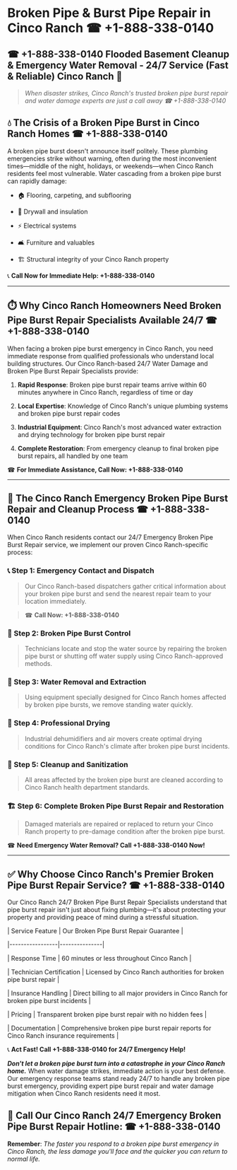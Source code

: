 # Broken Pipe & Burst Pipe Repair in Cinco Ranch ☎ +1-888-338-0140  
## ☎ +1-888-338-0140 Flooded Basement Cleanup & Emergency Water Removal - 24/7 Service (Fast & Reliable) Cinco Ranch 🚨  

> *When disaster strikes, Cinco Ranch's trusted broken pipe burst repair and water damage experts are just a call away ☎ +1-888-338-0140*  

## 💧 The Crisis of a Broken Pipe Burst in Cinco Ranch Homes ☎ +1-888-338-0140  

A broken pipe burst doesn't announce itself politely. These plumbing emergencies strike without warning, often during the most inconvenient times—middle of the night, holidays, or weekends—when Cinco Ranch residents feel most vulnerable. Water cascading from a broken pipe burst can rapidly damage:  

* 🏠 Flooring, carpeting, and subflooring  
* 🧱 Drywall and insulation  
* ⚡ Electrical systems  
* 🛋️ Furniture and valuables  
* 🏗️ Structural integrity of your Cinco Ranch property  

📞 **Call Now for Immediate Help: +1-888-338-0140**  

---  

## ⏱️ Why Cinco Ranch Homeowners Need Broken Pipe Burst Repair Specialists Available 24/7 ☎ +1-888-338-0140  

When facing a broken pipe burst emergency in Cinco Ranch, you need immediate response from qualified professionals who understand local building structures. Our Cinco Ranch-based 24/7 Water Damage and Broken Pipe Burst Repair Specialists provide:  

1. **Rapid Response**: Broken pipe burst repair teams arrive within 60 minutes anywhere in Cinco Ranch, regardless of time or day  
2. **Local Expertise**: Knowledge of Cinco Ranch's unique plumbing systems and broken pipe burst repair codes  
3. **Industrial Equipment**: Cinco Ranch's most advanced water extraction and drying technology for broken pipe burst repair  
4. **Complete Restoration**: From emergency cleanup to final broken pipe burst repairs, all handled by one team  

☎ **For Immediate Assistance, Call Now: +1-888-338-0140**  

---  

## 🔧 The Cinco Ranch Emergency Broken Pipe Burst Repair and Cleanup Process ☎ +1-888-338-0140  

When Cinco Ranch residents contact our 24/7 Emergency Broken Pipe Burst Repair service, we implement our proven Cinco Ranch-specific process:  

### 📞 Step 1: Emergency Contact and Dispatch  
> Our Cinco Ranch-based dispatchers gather critical information about your broken pipe burst and send the nearest repair team to your location immediately.  
> ☎ **Call Now: +1-888-338-0140**  

### 🚿 Step 2: Broken Pipe Burst Control  
> Technicians locate and stop the water source by repairing the broken pipe burst or shutting off water supply using Cinco Ranch-approved methods.  

### 🌊 Step 3: Water Removal and Extraction  
> Using equipment specially designed for Cinco Ranch homes affected by broken pipe bursts, we remove standing water quickly.  

### 💨 Step 4: Professional Drying  
> Industrial dehumidifiers and air movers create optimal drying conditions for Cinco Ranch's climate after broken pipe burst incidents.  

### 🧼 Step 5: Cleanup and Sanitization  
> All areas affected by the broken pipe burst are cleaned according to Cinco Ranch health department standards.  

### 🏗️ Step 6: Complete Broken Pipe Burst Repair and Restoration  
> Damaged materials are repaired or replaced to return your Cinco Ranch property to pre-damage condition after the broken pipe burst.  

☎ **Need Emergency Water Removal? Call +1-888-338-0140 Now!**  

---  

## ✅ Why Choose Cinco Ranch's Premier Broken Pipe Burst Repair Service? ☎ +1-888-338-0140  

Our Cinco Ranch 24/7 Broken Pipe Burst Repair Specialists understand that pipe burst repair isn't just about fixing plumbing—it's about protecting your property and providing peace of mind during a stressful situation.  

| Service Feature | Our Broken Pipe Burst Repair Guarantee |  
|-----------------|---------------|  
| Response Time | 60 minutes or less throughout Cinco Ranch |  
| Technician Certification | Licensed by Cinco Ranch authorities for broken pipe burst repair |  
| Insurance Handling | Direct billing to all major providers in Cinco Ranch for broken pipe burst incidents |  
| Pricing | Transparent broken pipe burst repair with no hidden fees |  
| Documentation | Comprehensive broken pipe burst repair reports for Cinco Ranch insurance requirements |  

📞 **Act Fast! Call +1-888-338-0140 for 24/7 Emergency Help!**  

***Don't let a broken pipe burst turn into a catastrophe in your Cinco Ranch home.*** When water damage strikes, immediate action is your best defense. Our emergency response teams stand ready 24/7 to handle any broken pipe burst emergency, providing expert pipe burst repair and water damage mitigation when Cinco Ranch residents need it most.  

## 📱 Call Our Cinco Ranch 24/7 Emergency Broken Pipe Burst Repair Hotline: ☎ +1-888-338-0140  

**Remember**: *The faster you respond to a broken pipe burst emergency in Cinco Ranch, the less damage you'll face and the quicker you can return to normal life.*